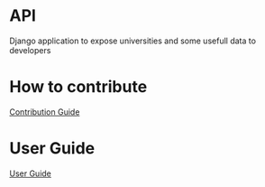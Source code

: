 # API

Django application to expose universities and some usefull data to developers

# How to contribute 

[Contribution Guide](https://sogloarcadius.github.io/education.benin/)


# User Guide

[User Guide]()
